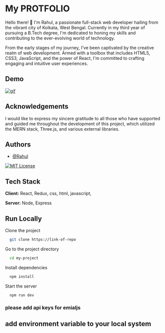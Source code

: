 
# My PROTFOLIO 

Hello there! 👋 I'm Rahul, a passionate full-stack web developer hailing from the vibrant city of Kolkata, West Bengal. Currently in my third year of pursuing a B.Tech degree, I'm dedicated to honing my skills and contributing to the ever-evolving world of technology.

From the early stages of my journey, I've been captivated by the creative realm of web development. Armed with a toolbox that includes HTML5, CSS3, JavaScript, and the power of React, I'm committed to crafting engaging and intuitive user experiences.
## Demo
<a href="https://imgbb.com/"><img src="https://i.ibb.co/mcS0YkD/gif.gif" alt="gif" border="0"></a>


## Acknowledgements

I would like to express my sincere gratitude to all those who have supported and guided me throughout the development of this project, which utilized the MERN stack, Three.js, and various external libraries. 

## Authors

- [@Rahul](https://github.com/RAHUL956777)

[![MIT License](https://img.shields.io/badge/License-MIT-green.svg)](https://choosealicense.com/licenses/mit/)

## Tech Stack

**Client:** React, Redux, css, html, javascript, 

**Server:** Node, Express


## Run Locally

Clone the project

```bash
  git clone https://link-of-repo
```

Go to the project directory

```bash
  cd my-project
```

Install dependencies

```bash
  npm install
```

Start the server

```bash
  npm run dev
```

###  please add api keys for emialjs
## add environment variable to your local system


